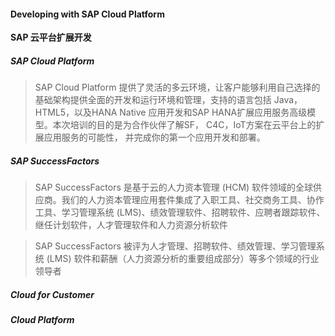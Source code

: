 #### Developing with SAP Cloud Platform

**SAP 云平台扩展开发**

##### SAP Cloud Platform

>SAP Cloud Platform 提供了灵活的多云环境，让客户能够利用自己选择的基础架构提供全面的开发和运行环境和管理，支持的语言包括 Java，HTML5，以及HANA Native 应用开发和SAP HANA扩展应用服务高级模型。本次培训的目的是为合作伙伴了解SF， C4C，IoT方案在云平台上的扩展应用服务的可能性， 并完成你的第一个应用开发和部署。

##### SAP SuccessFactors

>SAP SuccessFactors 是基于云的人力资本管理 (HCM) 软件领域的全球供应商。我们的人力资本管理应用套件集成了入职工具、社交商务工具、协作工具、学习管理系统 (LMS)、绩效管理软件、招聘软件、应聘者跟踪软件、继任计划软件，人才管理软件和人力资源分析软件

>SAP SuccessFactors 被评为人才管理、招聘软件、绩效管理、学习管理系统 (LMS) 软件和薪酬（人力资源分析的重要组成部分）等多个领域的行业领导者



##### Cloud for Customer


##### Cloud Platform
 

